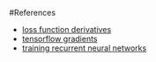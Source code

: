 #References

- [loss function derivatives](http://stackoverflow.com/questions/35343002/tensorflow-or-theano-how-do-they-know-the-loss-function-derivative-based-on-the)
- [tensorflow gradients](https://github.com/tensorflow/tensorflow/blob/master/tensorflow/python/ops/math_grad.py#L762)
- [training recurrent neural networks](http://www.cs.utoronto.ca/~ilya/pubs/ilya_sutskever_phd_thesis.pdf)
